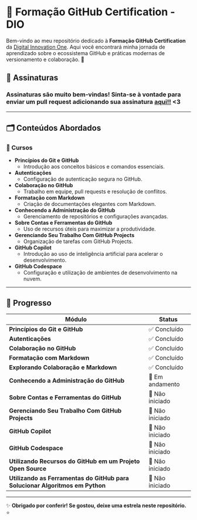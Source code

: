 # 🚀 Formação GitHub Certification - DIO

Bem-vindo ao meu repositório dedicado à **Formação GitHub Certification** da [Digital Innovation One](https://www.dio.me/). Aqui você encontrará minha jornada de aprendizado sobre o ecossistema GitHub e práticas modernas de versionamento e colaboração. 🐙

## 🤝 Assinaturas
  ### Assinaturas são muito bem-vindas! Sinta-se à vontade para enviar um pull request adicionando sua assinatura [aqui!!](./assinaturas.html) <3


---

## 🗂️ Conteúdos Abordados

### **📖 Cursos**
- **Princípios do Git e GitHub**  
  - Introdução aos conceitos básicos e comandos essenciais.
- **Autenticações**  
  - Configuração de autenticação segura no GitHub.
- **Colaboração no GitHub**  
  - Trabalho em equipe, pull requests e resolução de conflitos.
- **Formatação com Markdown**  
  - Criação de documentações elegantes com Markdown.
- **Conhecendo a Administração do GitHub**  
  - Gerenciamento de repositórios e configurações avançadas.
- **Sobre Contas e Ferramentas do GitHub**  
  - Uso de recursos úteis para maximizar a produtividade.
- **Gerenciando Seu Trabalho Com GitHub Projects**  
  - Organização de tarefas com GitHub Projects.
- **GitHub Copilot**  
  - Introdução ao uso de inteligência artificial para acelerar o desenvolvimento.
- **GitHub Codespace**  
  - Configuração e utilização de ambientes de desenvolvimento na nuvem.
---

## 🎯 Progresso

| Módulo                                               | Status       |
| ---------------------------------------------------- | ------------ |
| **Princípios do Git e GitHub**                      | ✅ Concluído |
| **Autenticações**                                   | ✅ Concluído |
| **Colaboração no GitHub**                           | ✅ Concluído |
| **Formatação com Markdown**                         | ✅ Concluído |
| **Explorando Colaboração e Markdown**               | ✅ Concluído |
| **Conhecendo a Administração do GitHub**            | 🔄 Em andamento |
| **Sobre Contas e Ferramentas do GitHub**            | 🔲 Não iniciado |
| **Gerenciando Seu Trabalho Com GitHub Projects**    | 🔲 Não iniciado |
| **GitHub Copilot**                                  | 🔲 Não iniciado |
| **GitHub Codespace**                                | 🔲 Não iniciado |
| **Utilizando Recursos do GitHub em um Projeto Open Source** | 🔲 Não iniciado |
| **Utilizando as Ferramentas do GitHub para Solucionar Algoritmos em Python** | 🔲 Não iniciado |


---

✨ **Obrigado por conferir! Se gostou, deixe uma estrela neste repositório.** ⭐




   
